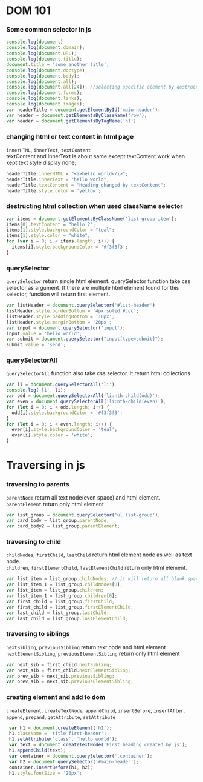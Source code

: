 # DOM 101
### Some common selector in js

~~~js
console.log(document)
console.log(document.domain);
console.log(document.URL);
console.log(document.title);
document.title = 'some another title';
console.log(document.doctype);
console.log(document.body);
console.log(document.all);
console.log(document.all[24]); //selecting specific element by destructing html collection
console.log(document.forms);
console.log(document.links);
console.log(document.images);
var headerTitle = document.getElementById('main-header');
var header = document.getElementsByClassName('row');
var header = document.getElementsByTagName('h1')
~~~

### changing html or text content in html page    
`innerHTML`,  `innerText`, `textContent`    
textContent and innerText is about same except textContent work when kept text style display none;

~~~js
headerTitle.innerHTML = "<i>hello world</i>";
headerTitle.innerText = "hello world";
headerTitle.textContent = "Heading changed by textContent";
headerTitle.style.color = 'yellow';
~~~
### destructing html collection when used className selector

~~~js
var items = document.getElementsByClassName('list-group-item');
items[0].textContent = "hello 2";
items[1].style.backgroundColor = "teal";
items[1].style.color = "white";
for (var i = 0; i < items.length; i++) {
  items[i].style.backgroundColor = '#f3f3f3';
}
~~~

### querySelector
`querySelector` return single html element. querySelector function take css selector as argument. If there are multiple html element found for this selector, function will return first element. 
~~~js
var listHeader = document.querySelector('#list-header')
listHeader.style.borderBottom = '4px solid #ccc';
listHeader.style.paddingBottom = '10px';
listHeader.style.marginBottom = '20px';
var input = document.querySelector('input');
input.value = 'hello world';
var submit = document.querySelector("input[type=submit]");
submit.value = 'send';
~~~

### querySelectorAll
`querySelectorAll` function also take css selector. It return html collections

~~~js
var li = document.querySelectorAll('li')
console.log('li', li);
var odd = document.querySelectorAll('li:nth-child(odd)');
var even = document.querySelectorAll('li:nth-child(even)');
for (let i = 0; i < odd.length; i++) {
  odd[i].style.backgroundColor = '#f3f3f3';
}
for (let i = 0; i < even.length; i++) {
  even[i].style.backgroundColor = 'teal';
  even[i].style.color = 'white';
}
~~~

# Traversing in js
### traversing to parents   
`parentNode` return all text node(even space) and html element.     
`parentElement` return only html element     
~~~js
var list_group = document.querySelector('ul.list-group');
var card_body = list_group.parentNode;
var card_body2 = list_group.parentElement;
~~~

### traversing to child    
`childNodes`, `firstChild`, `lastChild` return html element node as well as text node.    
`children`, `firstElementChild`, `lastElementChild` return only html element.
~~~js
var list_item = list_group.childNodes; // it will return all blank space as child (text node)
var list_item_1 = list_group.childNodes[0];
var list_item = list_group.children; 
var list_item_1 = list_group.children[0];
var first_child = list_group.firstChild;
var first_child = list_group.firstElementChild;
var last_child = list_group.lastChild;
var last_child = list_group.lastElementChild;
~~~

### traversing to siblings      
`nextSibling`, `previousSibling` return text node and html element     
`nextElementSibling`, `previousElementSibling` return only html element  
~~~js
var next_sib = first_child.nextSibling;
var next_sib = first_child.nextElementSibling;
var prev_sib = next_sib.previousSibling;
var prev_sib = next_sib.previousElementSibling;
~~~

### creating element and add to dom
`createElement`, `createTextNode`, `appendChild`, `insertBefore`, `insertAfter`, `append`, `prepand`, `getAttribute`, `setAttribute`  
~~~js
 var h1 = document.createElement('h1');
 h1.className = 'title first-header';
 h1.setAttribute('class', 'hello world');
 var text = document.createTextNode('First heading created by js');
 h1.appendChild(text);
 var container = document.querySelector('.container');
 var h2 = document.querySelector('#main-header');
 container.insertBefore(h1, h2);
 h1.style.fontSize = '20px';
~~~











